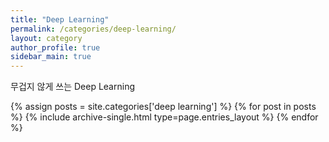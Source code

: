 ```yaml
---
title: "Deep Learning"
permalink: /categories/deep-learning/
layout: category
author_profile: true
sidebar_main: true
---
```


무겁지 않게 쓰는 Deep Learning

{% assign posts = site.categories['deep learning'] %}
{% for post in posts %} {% include archive-single.html type=page.entries_layout %} {% endfor %}